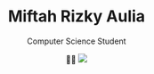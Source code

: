 <h1 align=center>Miftah Rizky Aulia</h1>
<p align=center>Computer Science Student</p>
<p align="center">
  <a>🦕💨</a>
  <img src="https://github-readme-stats-git-masterrstaa-rickstaa.vercel.app/api/top-langs/?username=ifrzky&langs_count=10&theme=tokyonight&layout=compact&hide=css,scss,less,html,hack" />
</p>
